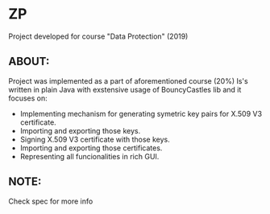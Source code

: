 # ZP
Project developed for course "Data Protection" (2019)
## ABOUT:
Project was implemented as a part of aforementioned course (20%)
Is's written in plain Java with exstensive usage of BouncyCastles lib and it focuses on:
* Implementing mechanism for generating symetric key pairs for X.509 V3 certificate.
* Importing and exporting those keys.
* Signing X.509 V3 certificate with those keys.
* Importing and exporting those certificates.
* Representing all funcionalities in rich GUI.
## NOTE:
Check spec for more info
